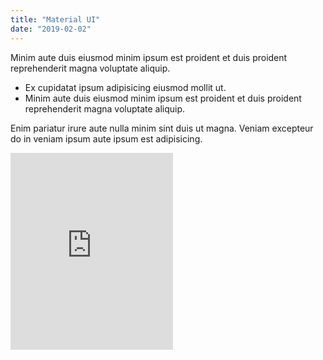 ```yaml
---
title: "Material UI"
date: "2019-02-02"
---
```


Minim aute duis eiusmod minim ipsum est proident et duis proident reprehenderit magna voluptate aliquip.
 
* Ex cupidatat ipsum adipisicing eiusmod mollit ut. 
* Minim aute duis eiusmod minim ipsum est proident et duis proident reprehenderit magna voluptate aliquip. 

Enim pariatur irure aute nulla minim sint duis ut magna. Veniam excepteur do in veniam ipsum aute ipsum est adipisicing.

<iframe width="260" height="315" src="https://youtu.be/b2H7fWhQcdE" frameborder="0" allowfullscreen></iframe>